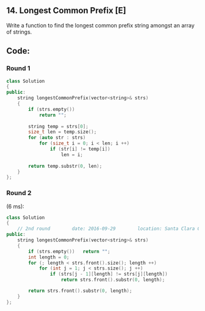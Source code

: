## 14. Longest Common Prefix [E]
Write a function to find the longest common prefix string amongst an array of strings.

## Code:
### Round 1
```c++
class Solution 
{
public:
    string longestCommonPrefix(vector<string>& strs) 
    {
        if (strs.empty())   
            return "";
        
        string temp = strs[0];
        size_t len = temp.size();
        for (auto str : strs)
            for (size_t i = 0; i < len; i ++)
                if (str[i] != temp[i])
                    len = i;
        
        return temp.substr(0, len);
    }
};
```

### Round 2
(6 ms):
```c++
class Solution 
{
    // 2nd round        date: 2016-09-29        location: Santa Clara Central Park Library
public:
    string longestCommonPrefix(vector<string>& strs) 
    {
        if (strs.empty())   return "";
        int length = 0;
        for (; length < strs.front().size(); length ++)
            for (int j = 1; j < strs.size(); j ++)
                if (strs[j - 1][length] != strs[j][length])
                    return strs.front().substr(0, length);

        return strs.front().substr(0, length);
    }
};
```

